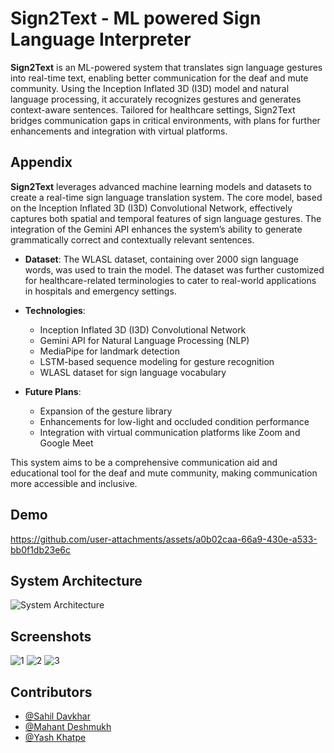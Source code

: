 
# Sign2Text - ML powered Sign Language Interpreter

**Sign2Text** is an ML-powered system that translates sign language gestures into real-time text, enabling better communication for the deaf and mute community. Using the Inception Inflated 3D (I3D) model and natural language processing, it accurately recognizes gestures and generates context-aware sentences. Tailored for healthcare settings, Sign2Text bridges communication gaps in critical environments, with plans for further enhancements and integration with virtual platforms.
## Appendix

**Sign2Text** leverages advanced machine learning models and datasets to create a real-time sign language translation system. The core model, based on the Inception Inflated 3D (I3D) Convolutional Network, effectively captures both spatial and temporal features of sign language gestures. The integration of the Gemini API enhances the system’s ability to generate grammatically correct and contextually relevant sentences. 

- **Dataset**: The WLASL dataset, containing over 2000 sign language words, was used to train the model. The dataset was further customized for healthcare-related terminologies to cater to real-world applications in hospitals and emergency settings.

- **Technologies**: 
  - Inception Inflated 3D (I3D) Convolutional Network
  - Gemini API for Natural Language Processing (NLP)
  - MediaPipe for landmark detection
  - LSTM-based sequence modeling for gesture recognition
  - WLASL dataset for sign language vocabulary

- **Future Plans**: 
  - Expansion of the gesture library
  - Enhancements for low-light and occluded condition performance
  - Integration with virtual communication platforms like Zoom and Google Meet

This system aims to be a comprehensive communication aid and educational tool for the deaf and mute community, making communication more accessible and inclusive.
  
## Demo

https://github.com/user-attachments/assets/a0b02caa-66a9-430e-a533-bb0f1db23e6c


## System Architecture

![System Architecture](https://github.com/user-attachments/assets/ebf38385-c280-4e57-929e-3bdbc463b23e)


## Screenshots

![1](https://github.com/user-attachments/assets/ce1f5bf0-ad9b-4195-8b7a-71562fbf9a82)
![2](https://github.com/user-attachments/assets/e8b04c40-0667-42ac-af80-0d1b1c820905)
![3](https://github.com/user-attachments/assets/4e74e152-53b9-43fe-a99e-20d14e3fc737)

## Contributors

- [@Sahil Davkhar](https://www.linkedin.com/in/sahildavkhar/)
- [@Mahant Deshmukh](https://www.linkedin.com/in/mahant-deshmukh-87a422292/)
- [@Yash Khatpe](https://www.linkedin.com/in/yash-khatpe/)
